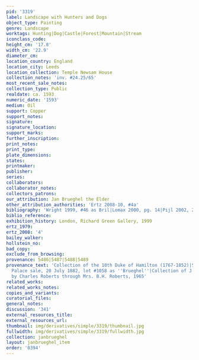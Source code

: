 ```yaml
---
pid: '3319'
label: Landscape with Hunters and Dogs
object_type: Painting
genre: Landscape
worktags: Hunting|Dog|Castle|Forest|Mountain|Stream
iconclass_code:
height_cm: '17.8'
width_cm: '22.9'
diameter_cm:
location_country: England
location_city: Leeds
location_collection: Temple Newsam House
collection_notes: 'inv. #24.25/65'
most_recent_sale_notes:
collection_type: Public
realdate: ca. 1593
numeric_date: '1593'
medium: Oil
support: Copper
support_notes:
signature:
signature_location:
support_marks:
further_inscription:
print_notes:
print_type:
plate_dimensions:
states:
printmaker:
publisher:
series:
collaborators:
collaborator_notes:
collectors_patrons:
our_attribution: Jan Brueghel the Elder
other_attribution_authorities: 'Ertz 2008-10, #4a'
bibliography: 'Wright 1999, #46 as Bril|Lomax 2000, pg. 14|Pijl 2002, 276-77, as Brueghel'
biblio_reference:
exhibition_history: London, Richard Green Gallery, 1999
ertz_1979:
ertz_2008: '4'
bailey_walker:
hollstein_no:
bad_copy:
exclude_from_browsing:
provenance: 5486|5487|5488|5489
provenance_text: 'Collection of the 10th Duke of Hamilton (1767-1852)|Sold, Hamilton
  Palace sale, 20 July 1882, lot #1058 as ''Brueghel''|Collection of J.A. Rose|Bequeathed
  by Charles Roberts through Mrs. B.H. Roberts, 1965'
related_works:
related_works_notes:
copies_and_variants:
curatorial_files:
general_notes:
discussion: '341'
external_resources_title:
external_resources_url:
thumbnail: img/derivatives/simple/3319/thumbnail.jpg
fullwidth: img/derivatives/simple/3319/fullwidth.jpg
collection: janbrueghel
layout: janbrueghel_item
order: '0394'
---
```

